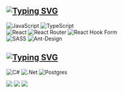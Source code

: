 ## [![Typing SVG](https://readme-typing-svg.herokuapp.com?font=Fira+Code&weight=100&size=20&pause=1000&color=0466d6&vCenter=true&width=435&lines=Frontend)](https://git.io/typing-svg)

![JavaScript](https://img.shields.io/badge/javascript-%23323330.svg?style=for-the-badge&logo=javascript&logoColor=%23F7DF1E)
![TypeScript](https://img.shields.io/badge/typescript-%23007ACC.svg?style=for-the-badge&logo=typescript&logoColor=white)\
![React](https://img.shields.io/badge/react-%2320232a.svg?style=for-the-badge&logo=react&logoColor=%2361DAFB)
![React Router](https://img.shields.io/badge/React_Router-CA4245?style=for-the-badge&logo=react-router&logoColor=white)
![React Hook Form](https://img.shields.io/badge/React%20Hook%20Form-%23EC5990.svg?style=for-the-badge&logo=reacthookform&logoColor=white)\
![SASS](https://img.shields.io/badge/SASS-hotpink.svg?style=for-the-badge&logo=SASS&logoColor=white)
![Ant-Design](https://img.shields.io/badge/-AntDesign-%230170FE?style=for-the-badge&logo=ant-design&logoColor=white)

## [![Typing SVG](https://readme-typing-svg.herokuapp.com?font=Fira+Code&weight=100&size=20&pause=1000&color=0466d6&vCenter=true&width=435&lines=Backend)](https://git.io/typing-svg)

![C#](https://img.shields.io/badge/c%23-%23239120.svg?style=for-the-badge&logo=c-sharp&logoColor=white)
![.Net](https://img.shields.io/badge/.NET-5C2D91?style=for-the-badge&logo=.net&logoColor=white)
![Postgres](https://img.shields.io/badge/postgres-%23316192.svg?style=for-the-badge&logo=postgresql&logoColor=white)

![](https://github-profile-summary-cards.vercel.app/api/cards/profile-details?username=UnusualMessage&theme=github_dark)
![](https://github-profile-summary-cards.vercel.app/api/cards/stats?username=UnusualMessage&theme=github_dark)
![](https://github-profile-summary-cards.vercel.app/api/cards/productive-time?username=UnusualMessage&theme=github_dark&utcOffset=3)
